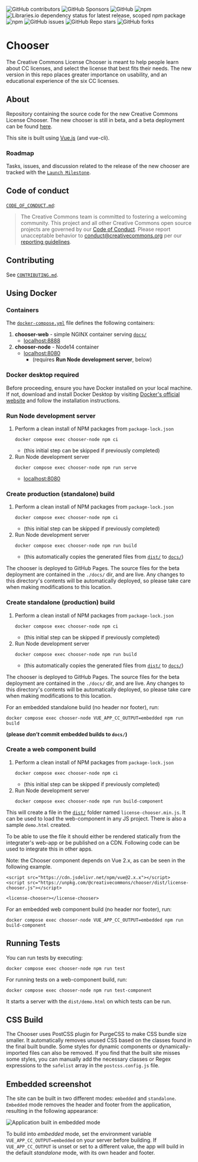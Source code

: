 ![GitHub contributors](https://img.shields.io/github/contributors/creativecommons/chooser)
![GitHub Sponsors](https://img.shields.io/github/sponsors/creativecommons)
![GitHub](https://img.shields.io/github/license/creativecommons/chooser)
![npm](https://img.shields.io/npm/v/@creativecommons/chooser)
![Libraries.io dependency status for latest release, scoped npm package](https://img.shields.io/librariesio/release/npm/@creativecommons/chooser)
![npm](https://img.shields.io/npm/dm/@creativecommons/chooser)
![GitHub issues](https://img.shields.io/github/issues-raw/creativecommons/chooser)
![GitHub Repo stars](https://img.shields.io/github/stars/creativecommons/chooser?style=social)
![GitHub forks](https://img.shields.io/github/forks/creativecommons/chooser?style=social)


# Chooser

The Creative Commons License Chooser is meant to help people learn about CC licenses, and select the license that best fits their needs. The new version in this repo places greater importance on usability, and an educational experience of the six CC licenses.


## About

Repository containing the source code for the new Creative Commons License Chooser. The new chooser is still in beta, and a beta deployment can be found [here](https://chooser-beta.creativecommons.org/).

This site is built using [Vue.js](https://vuejs.org/) (and vue-cli).


### Roadmap

Tasks, issues, and discussion related to the release of the new chooser are tracked with the [`Launch Milestone`](https://github.com/creativecommons/chooser/milestone/1).


## Code of conduct

[`CODE_OF_CONDUCT.md`][org-coc]:
> The Creative Commons team is committed to fostering a welcoming community.
> This project and all other Creative Commons open source projects are governed
> by our [Code of Conduct][code_of_conduct]. Please report unacceptable
> behavior to [conduct@creativecommons.org](mailto:conduct@creativecommons.org)
> per our [reporting guidelines][reporting_guide].

[org-coc]: https://github.com/creativecommons/.github/blob/main/CODE_OF_CONDUCT.md
[code_of_conduct]: https://opensource.creativecommons.org/community/code-of-conduct/
[reporting_guide]: https://opensource.creativecommons.org/community/code-of-conduct/enforcement/


## Contributing

See [`CONTRIBUTING.md`][org-contrib].

[org-contrib]: https://github.com/creativecommons/.github/blob/main/CONTRIBUTING.md


## Using Docker


### Containers

The [`docker-compose.yml`](docker-compose.yml) file defines the following
containers:
1. **chooser-web** - simple NGINX container serving [`docs/`](docs)
   - [localhost:8888](http://localhost:8888/)
2. **chooser-node** - Node14 container
   - [localhost:8080](http://localhost:8080/)
     - (requires **Run Node development server**, below)


### Docker desktop required

Before proceeding, ensure you have Docker installed on your local machine. If
not, download and install Docker Desktop by visiting [Docker's official
website](https://www.docker.com/products/docker-desktop) and follow the
installation instructions.


### Run Node development server

1. Perform a clean install of NPM packages from `package-lock.json`
    ```shell
    docker compose exec chooser-node npm ci
    ```
   - (this initial step can be skipped if previously completed)
2. Run Node development server
    ```shell
    docker compose exec chooser-node npm run serve
    ```
   - [localhost:8080](http://localhost:8080/)


### Create production (standalone) build

1. Perform a clean install of NPM packages from `package-lock.json`
    ```shell
    docker compose exec chooser-node npm ci
    ```
   - (this initial step can be skipped if previously completed)
2. Run Node development server
    ```shell
    docker compose exec chooser-node npm run build
    ```
    - (this automatically copies the generated files from [`dist/`](dist) to
      [`docs/`](docs))

The chooser is deployed to GitHub Pages. The source files for the beta
deployment are contained in the `./docs/` dir, and are live. Any changes to
this directory's contents will be automatically deployed, so please take care
when making modifications to this location.


### Create standalone (production) build

1. Perform a clean install of NPM packages from `package-lock.json`
    ```shell
    docker compose exec chooser-node npm ci
    ```
   - (this initial step can be skipped if previously completed)
2. Run Node development server
    ```shell
    docker compose exec chooser-node npm run build
    ```
    - (this automatically copies the generated files from [`dist/`](dist) to
      [`docs/`](docs))

The chooser is deployed to GitHub Pages. The source files for the beta
deployment are contained in the `./docs/` dir, and are live. Any changes to
this directory's contents will be automatically deployed, so please take care
when making modifications to this location.

For an embedded standalone build (no header nor footer), run:
```shell
docker compose exec chooser-node VUE_APP_CC_OUTPUT=embedded npm run build
```
**(please _don't_ commit embedded builds to `docs/`)**


### Create a web component build

1. Perform a clean install of NPM packages from `package-lock.json`
    ```shell
    docker compose exec chooser-node npm ci
    ```
   - (this initial step can be skipped if previously completed)
2. Run Node development server
    ```shell
    docker compose exec chooser-node npm run build-component
    ```

This will create a file in the [`dist/`](dist) folder named
`license-chooser.min.js`. It can be used to load the web-component in any JS
project. There is also a sample `demo.html` created.

To be able to use the file it should either be rendered statically from the
integrater's web-app or be published on a CDN. Following code can be used to
integrate this in other apps.

Note: the Chooser component depends on Vue 2.x, as can be seen in the following
example.

```
<script src="https://cdn.jsdelivr.net/npm/vue@2.x.x"></script>
<script src="https://unpkg.com/@creativecommons/chooser/dist/license-chooser.js"></script>

<license-chooser></license-chooser>
```

For an embedded web component build (no header nor footer), run:
```shell
docker compose exec chooser-node VUE_APP_CC_OUTPUT=embedded npm run build-component
```


## Running Tests

You can run tests by executing:
```shell
docker compose exec chooser-node npm run test
```

For running tests on a web-component build, run:
```shell
docker compose exec chooser-node npm run test-component
```

It starts a server with the `dist/demo.html` on which tests can be run.


## CSS Build

The Chooser uses PostCSS plugin for PurgeCSS to make CSS bundle size smaller.
It automatically removes unused CSS based on the classes found in the final
built bundle. Some styles for dynamic components or dynamically-imported files
can also be removed. If you find that the built site misses some styles, you
can manually add the necessary classes or Regex expressions to the `safelist`
array in the `postcss.config.js` file.


## Embedded screenshot

The site can be built in two different modes: `embedded` and `standalone`.
`Embedded` mode removes the header and footer from the application, resulting
in the following appearance:

<img src="static/embedded-screenshot.png" alt="Application built in embedded mode">

To build into _embedded_ mode, set the environment variable
`VUE_APP_CC_OUTPUT=embedded` on your server before building. If
`VUE_APP_CC_OUTPUT` is unset or set to a different value, the app will build in
the default _standalone_ mode, with its own header and footer.
